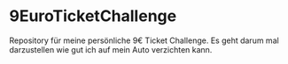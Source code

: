 # 9EuroTicketChallenge
Repository für meine persönliche 9€ Ticket Challenge. Es geht darum mal darzustellen wie gut ich auf mein Auto verzichten kann. 

